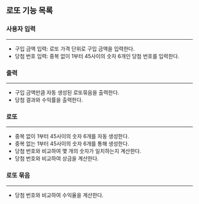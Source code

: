 ## 로또 기능 목록 

### 사용자 입력

---

* 구입 금액 입력: 로또 가격 단위로 구입 금액을 입력한다.
* 당첨 번호 입력: 중복 없이 1부터 45사이의 숫자 6개인 당첨 번호를 입력한다.

### 출력

---

* 구입 금액만큼 자동 생성된 로또묶음을 출력한다.
* 당첨 결과와 수익률을 출력한다.


### 로또

---

* 중복 없이 1부터 45사이의 숫자 6개를 자동 생성한다.
* 중복 없는 1부터 45사이의 숫자 6개를 통해 생성한다.
* 당첨 번호와 비교하여 몇 개의 숫자가 일치하는지 계산한다.
* 당첨 번호와 비교하여 상금을 계산한다.

### 로또 묶음

---

* 당첨 번호와 비교하여 수익율을 계산한다.


